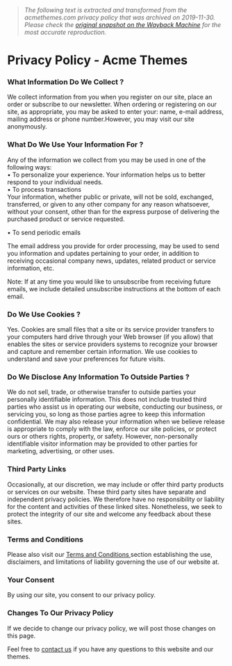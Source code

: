 > *The following text is extracted and transformed from the acmethemes.com privacy policy that was archived on 2019-11-30. Please check the [original snapshot on the Wayback Machine](https://web.archive.org/web/20191130122801id_/https%3A//www.acmethemes.com/privacy-policy) for the most accurate reproduction.*

# Privacy Policy - Acme Themes

### What Information Do We Collect ?

We collect information from you when you register on our site, place an order or subscribe to our newsletter. When ordering or registering on our site, as appropriate, you may be asked to enter your: name, e-mail address, mailing address or phone number.However, you may visit our site anonymously.

### What Do We Use Your Information For ?

Any of the information we collect from you may be used in one of the following ways:  
• To personalize your experience. Your information helps us to better respond to your individual needs.  
• To process transactions  
Your information, whether public or private, will not be sold, exchanged, transferred, or given to any other company for any reason whatsoever, without your consent, other than for the express purpose of delivering the purchased product or service requested.

• To send periodic emails

The email address you provide for order processing, may be used to send you information and updates pertaining to your order, in addition to receiving occasional company news, updates, related product or service information, etc.

Note: If at any time you would like to unsubscribe from receiving future emails, we include detailed unsubscribe instructions at the bottom of each email.

### Do We Use Cookies ?

Yes. Cookies are small files that a site or its service provider transfers to your computers hard drive through your Web browser (if you allow) that enables the sites or service providers systems to recognize your browser and capture and remember certain information. We use cookies to understand and save your preferences for future visits.

### Do We Disclose Any Information To Outside Parties ?

We do not sell, trade, or otherwise transfer to outside parties your personally identifiable information. This does not include trusted third parties who assist us in operating our website, conducting our business, or servicing you, so long as those parties agree to keep this information confidential. We may also release your information when we believe release is appropriate to comply with the law, enforce our site policies, or protect ours or others rights, property, or safety. However, non-personally identifiable visitor information may be provided to other parties for marketing, advertising, or other uses.

### Third Party Links

Occasionally, at our discretion, we may include or offer third party products or services on our website. These third party sites have separate and independent privacy policies. We therefore have no responsibility or liability for the content and activities of these linked sites. Nonetheless, we seek to protect the integrity of our site and welcome any feedback about these sites.

### Terms and Conditions

Please also visit our [Terms and Conditions ](http://www.acmethemes.com/terms-and-conditions/)section establishing the use, disclaimers, and limitations of liability governing the use of our website at.

### Your Consent

By using our site, you consent to our privacy policy.

### Changes To Our Privacy Policy

If we decide to change our privacy policy, we will post those changes on this page.

Feel free to [contact us](http://www.acmethemes.com/contact/) if you have any questions to this website and our themes.
